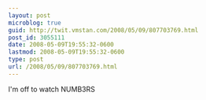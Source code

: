```yaml
---
layout: post
microblog: true
guid: http://twit.vmstan.com/2008/05/09/807703769.html
post_id: 3055111
date: 2008-05-09T19:55:32-0600
lastmod: 2008-05-09T19:55:32-0600
type: post
url: /2008/05/09/807703769.html
---
```

I'm off to watch NUMB3RS
